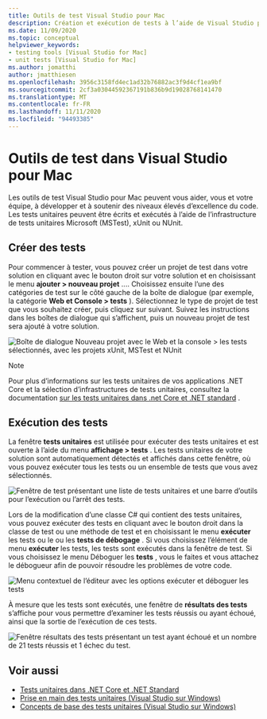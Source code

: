 ```yaml
---
title: Outils de test Visual Studio pour Mac
description: Création et exécution de tests à l’aide de Visual Studio pour Mac.
ms.date: 11/09/2020
ms.topic: conceptual
helpviewer_keywords:
- testing tools [Visual Studio for Mac]
- unit tests [Visual Studio for Mac]
ms.author: jomatthi
author: jmatthiesen
ms.openlocfilehash: 3956c3158fd4ec1ad32b76882ac3f9d4cf1ea9bf
ms.sourcegitcommit: 2cf3a03044592367191b836b9d19028768141470
ms.translationtype: MT
ms.contentlocale: fr-FR
ms.lasthandoff: 11/11/2020
ms.locfileid: "94493385"
---
```

# <a name="testing-tools-in-visual-studio-for-mac"></a>Outils de test dans Visual Studio pour Mac

Les outils de test Visual Studio pour Mac peuvent vous aider, vous et votre équipe, à développer et à soutenir des niveaux élevés d’excellence du code. Les tests unitaires peuvent être écrits et exécutés à l’aide de l’infrastructure de tests unitaires Microsoft (MSTest), xUnit ou NUnit.

## <a name="creating-tests"></a>Créer des tests
Pour commencer à tester, vous pouvez créer un projet de test dans votre solution en cliquant avec le bouton droit sur votre solution et en choisissant le menu **ajouter > nouveau projet** .... Choisissez ensuite l’une des catégories de test sur le côté gauche de la boîte de dialogue (par exemple, la catégorie **Web et Console > tests** ). Sélectionnez le type de projet de test que vous souhaitez créer, puis cliquez sur suivant. Suivez les instructions dans les boîtes de dialogue qui s’affichent, puis un nouveau projet de test sera ajouté à votre solution.

![Boîte de dialogue Nouveau projet avec le Web et la console > les tests sélectionnés, avec les projets xUnit, MSTest et NUnit](media/create-new-test-project.PNG)

> [!NOTE]
> Pour plus d’informations sur les tests unitaires de vos applications .NET Core et la sélection d’infrastructures de tests unitaires, consultez la documentation [sur les tests unitaires dans .net Core et .NET standard](/dotnet/core/testing/?pivots=xunit) .

## <a name="running-tests"></a>Exécution des tests
La fenêtre **tests unitaires** est utilisée pour exécuter des tests unitaires et est ouverte à l’aide du menu **affichage > tests** . Les tests unitaires de votre solution sont automatiquement détectés et affichés dans cette fenêtre, où vous pouvez exécuter tous les tests ou un ensemble de tests que vous avez sélectionnés.

![Fenêtre de test présentant une liste de tests unitaires et une barre d’outils pour l’exécution ou l’arrêt des tests.](media/test-window.PNG)

Lors de la modification d’une classe C# qui contient des tests unitaires, vous pouvez exécuter des tests en cliquant avec le bouton droit dans la classe de test ou une méthode de test et en choisissant le menu **exécuter** les tests ou le ou les **tests de débogage** . Si vous choisissez l’élément de menu **exécuter** les tests, les tests sont exécutés dans la fenêtre de test. Si vous choisissez le menu Déboguer les **tests** , vous le faites et vous attachez le débogueur afin de pouvoir résoudre les problèmes de votre code.

![Menu contextuel de l’éditeur avec les options exécuter et déboguer les tests](media/run-tests-context-menu.PNG)

À mesure que les tests sont exécutés, une fenêtre de **résultats des tests** s’affiche pour vous permettre d’examiner les tests réussis ou ayant échoué, ainsi que la sortie de l’exécution de ces tests.

![Fenêtre résultats des tests présentant un test ayant échoué et un nombre de 21 tests réussis et 1 échec du test.](media/test-results-window.PNG)

## <a name="see-also"></a>Voir aussi

- [Tests unitaires dans .NET Core et .NET Standard](/dotnet/core/testing)
- [Prise en main des tests unitaires (Visual Studio sur Windows)](/visualstudio/test/getting-started-with-unit-testing)
- [Concepts de base des tests unitaires (Visual Studio sur Windows)](/visualstudio/test/unit-test-basics)